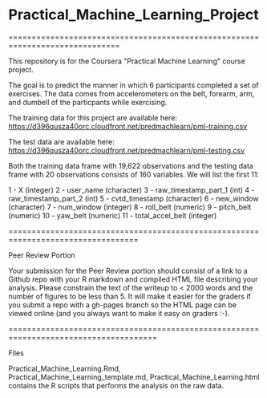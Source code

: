 # Practical_Machine_Learning_Project
==============================================================================

This repository is for the Coursera "Practical Machine Learning" course project.

The goal is to predict the manner in which 6 participants completed a set of exercises.
The data comes from accelerometers on the belt, forearm, arm, and dumbell of the particpants while exercising.

The training data for this project are available here:
https://d396qusza40orc.cloudfront.net/predmachlearn/pml-training.csv

The test data are available here:
https://d396qusza40orc.cloudfront.net/predmachlearn/pml-testing.csv

Both the training data frame with 19,622 observations and the testing data frame with 20 observations consists of 160 variables.
We will list the first 11:

1 - X (integer)
2 - user_name (character)
3 - raw_timestamp_part_1 (int)
4 - raw_timestamp_part_2 (int)
5 - cvtd_timestamp (character)
6 - new_window (character)
7 - num_window (integer)
8 - roll_belt (numeric)
9 - pitch_belt (numeric)
10 - yaw_belt (numeric)
11 - total_accel_belt (integer)

==================================================================================

Peer Review Portion

Your submission for the Peer Review portion should consist of a link to a Github repo with your R markdown and compiled HTML file describing your analysis. Please constrain the text of the writeup to < 2000 words and the number of figures to be less than 5. It will make it easier for the graders if you submit a repo with a gh-pages branch so the HTML page can be viewed online (and you always want to make it easy on graders :-).

======================================================================================

Files

Practical_Machine_Learning.Rmd, Practical_Machine_Learning_template.md, Practical_Machine_Learning.html contains the R scripts that performs the analysis on the raw data.
